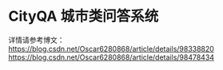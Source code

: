 # CityQA 城市类问答系统
详情请参考博文：
https://blog.csdn.net/Oscar6280868/article/details/98338820
https://blog.csdn.net/Oscar6280868/article/details/98478434
